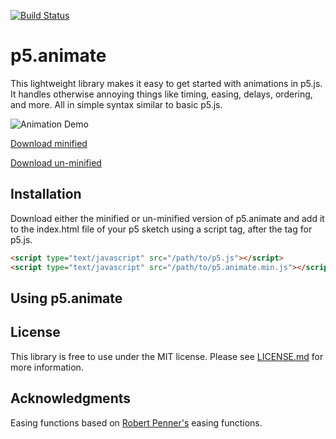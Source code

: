 [![Build Status](https://travis-ci.org/charliesmart/p5.animate.svg?branch=master)](https://travis-ci.org/charliesmart/p5.animate)

# p5.animate

This lightweight library makes it easy to get started with animations in p5.js.
It handles otherwise annoying things like timing, easing, delays, ordering, and more. All in simple syntax similar to basic p5.js.

![Animation Demo]('assets/animate.gif')

[Download minified](https://raw.githubusercontent.com/charliesmart/p5.animate/master/src/p5.animate.min.js)

[Download un-minified](https://raw.githubusercontent.com/charliesmart/p5.animate/master/src/p5.animate.js)

## Installation

Download either the minified or un-minified version of p5.animate and add it to the index.html file of your p5 sketch using a script tag, after the tag for p5.js.

```html
<script type="text/javascript" src="/path/to/p5.js"></script>
<script type="text/javascript" src="/path/to/p5.animate.min.js"></script>
```

## Using p5.animate



## License

This library is free to use under the MIT license. Please see [LICENSE.md](https://github.com/charliesmart/p5.animate/blob/master/LICENSE.md) for more information.

## Acknowledgments

Easing functions based on [Robert Penner's](http://robertpenner.com/easing/) easing functions.
